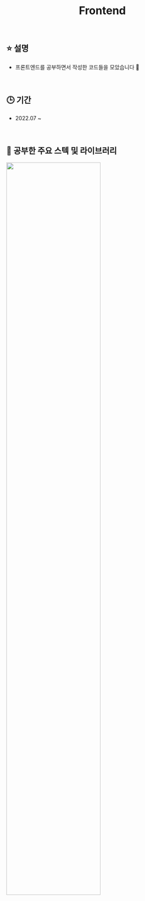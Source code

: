 <h1 align="middle">Frontend</h1>

<br>

## ⭐ 설명
* 프론트엔드를 공부하면서 작성한 코드들을 모았습니다 🌼

<br>

## 🕒 기간
* 2022.07 ~

<br>

## 📌 공부한 주요 스텍 및 라이브러리
<img src="https://github.com/Doeunnkimm/Frontend/assets/112946860/a31fb398-5897-40e8-a45c-85ed68357355" width="70%"/>

